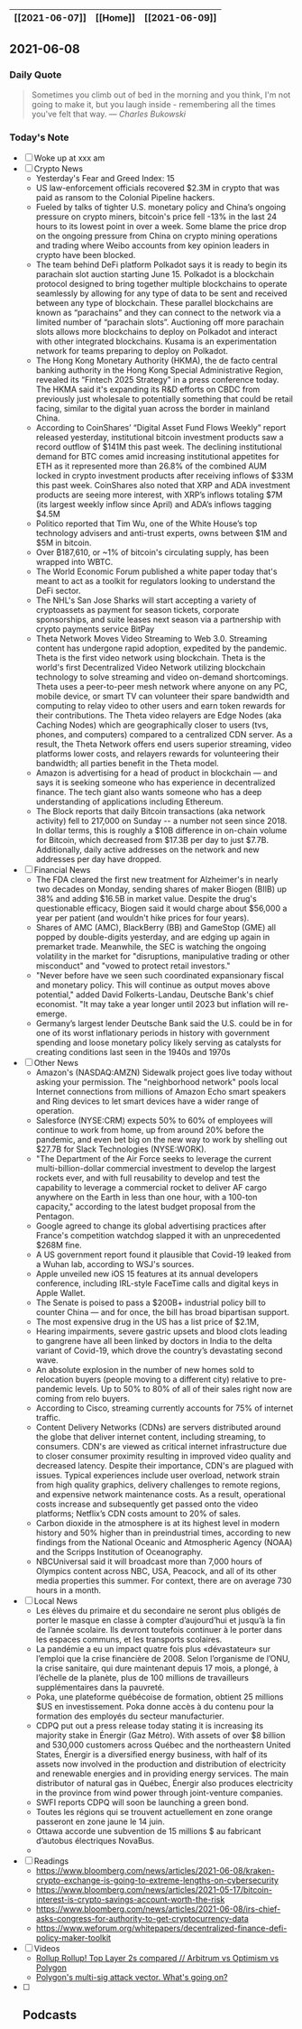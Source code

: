 | [[2021-06-07]] | [[Home]] | [[2021-06-09]] |
| :------------: | :------: | :------------: |

## 2021-06-08 

### Daily Quote
> Sometimes you climb out of bed in the morning and you think, I'm not going to make it, but you laugh inside - remembering all the times you've felt that way.
> &mdash; <cite>Charles Bukowski</cite>

### Today's Note
- [ ] Woke up at xxx am
- [ ] Crypto News
	- Yesterday's Fear and Greed Index: 15
	- US law-enforcement officials recovered $2.3M in crypto that was paid as ransom to the Colonial Pipeline hackers.
	- Fueled by talks of tighter U.S. monetary policy and China’s ongoing pressure on crypto miners, bitcoin's price fell -13% in the last 24 hours to its lowest point in over a week. Some blame the price drop on the ongoing pressure from China on crypto mining operations and trading where Weibo accounts from key opinion leaders in crypto have been blocked.
	- The team behind DeFi platform Polkadot says it is ready to begin its parachain slot auction starting June 15. Polkadot is a blockchain protocol designed to bring together multiple blockchains to operate seamlessly by allowing for any type of data to be sent and received between any type of blockchain. These parallel blockchains are known as “parachains” and they can connect to the network via a limited number of “parachain slots”. Auctioning off more parachain slots allows more blockchains to deploy on Polkadot and interact with other integrated blockchains. Kusama is an experimentation network for teams preparing to deploy on Polkadot.
	- The Hong Kong Monetary Authority (HKMA), the de facto central banking authority in the Hong Kong Special Administrative Region, revealed its “Fintech 2025 Strategy" in a press conference today. The HKMA said it's expanding its R&D efforts on CBDC from previously just wholesale to potentially something that could be retail facing, similar to the digital yuan across the border in mainland China.
	- According to CoinShares’ “Digital Asset Fund Flows Weekly” report released yesterday, institutional bitcoin investment products saw a record outflow of $141M this past week. The declining institutional demand for BTC comes amid increasing institutional appetites for ETH as it represented more than 26.8% of the combined AUM locked in crypto investment products after receiving inflows of $33M this past week. CoinShares also noted that XRP and ADA investment products are seeing more interest, with XRP’s inflows totaling $7M (its largest weekly inflow since April) and ADA’s inflows tagging $4.5M
	- Politico reported that Tim Wu, one of the White House’s top technology advisers and anti-trust experts, owns between $1M and $5M in bitcoin.
	- Over ₿187,610, or ~1% of bitcoin's circulating supply, has been wrapped into WBTC.
	- The World Economic Forum published a white paper today that's meant to act as a toolkit for regulators looking to understand the DeFi sector.
	- The NHL's San Jose Sharks will start accepting a variety of cryptoassets as payment for season tickets, corporate sponsorships, and suite leases next season via a partnership with crypto payments service BitPay
	- Theta Network Moves Video Streaming to Web 3.0. Streaming content has undergone rapid adoption, expedited by the pandemic. Theta is the first video network using blockchain. Theta is the world's first Decentralized Video Network utilizing blockchain technology to solve streaming and video on-demand shortcomings. Theta uses a peer-to-peer mesh network where anyone on any PC, mobile device, or smart TV can volunteer their spare bandwidth and computing to relay video to other users and earn token rewards for their contributions. The Theta video relayers are Edge Nodes (aka Caching Nodes) which are geographically closer to users (tvs, phones, and computers) compared to a centralized CDN server. As a result, the Theta Network offers end users superior streaming, video platforms lower costs, and relayers rewards for volunteering their bandwidth; all parties benefit in the Theta model.
	- Amazon is advertising for a head of product in blockchain — and says it is seeking someone who has experience in decentralized finance. The tech giant also wants someone who has a deep understanding of applications including Ethereum.
	- The Block reports that daily Bitcoin transactions (aka network activity) fell to 217,000 on Sunday -- a number not seen since 2018. In dollar terms, this is roughly a $10B difference in on-chain volume for Bitcoin, which decreased from $17.3B per day to just $7.7B. Additionally, daily active addresses on the network and new addresses per day have dropped. 
- [ ] Financial News
	- The FDA cleared the first new treatment for Alzheimer's in nearly two decades on Monday, sending shares of maker Biogen (BIIB) up 38% and adding $16.5B in market value. Despite the drug's questionable efficacy, Biogen said it would charge about $56,000 a year per patient (and wouldn't hike prices for four years).
	- Shares of AMC (AMC), BlackBerry (BB) and GameStop (GME) all popped by double-digits yesterday, and are edging up again in premarket trade. Meanwhile, the SEC is watching the ongoing volatility in the market for "disruptions, manipulative trading or other misconduct" and "vowed to protect retail investors."
	- "Never before have we seen such coordinated expansionary fiscal and monetary policy. This will continue as output moves above potential," added David Folkerts-Landau, Deutsche Bank's chief economist. "It may take a year longer until 2023 but inflation will re-emerge.
	- Germany’s largest lender Deutsche Bank said the U.S. could be in for one of its worst inflationary periods in history with government spending and loose monetary policy likely serving as catalysts for creating conditions last seen in the 1940s and 1970s
- [ ] Other News
	- Amazon's (NASDAQ:AMZN) Sidewalk project goes live today without asking your permission. The "neighborhood network" pools local Internet connections from millions of Amazon Echo smart speakers and Ring devices to let smart devices have a wider range of operation.
	-  Salesforce (NYSE:CRM) expects 50% to 60% of employees will continue to work from home, up from around 20% before the pandemic, and even bet big on the new way to work by shelling out $27.7B for Slack Technologies (NYSE:WORK). 
	-  "The Department of the Air Force seeks to leverage the current multi-billion-dollar commercial investment to develop the largest rockets ever, and with full reusability to develop and test the capability to leverage a commercial rocket to deliver AF cargo anywhere on the Earth in less than one hour, with a 100-ton capacity," according to the latest budget proposal from the Pentagon.
	-  Google agreed to change its global advertising practices after France's competition watchdog slapped it with an unprecedented $268M fine.
	-  A US government report found it plausible that Covid-19 leaked from a Wuhan lab, according to WSJ's sources.
	-  Apple unveiled new iOS 15 features at its annual developers conference, including IRL-style FaceTime calls and digital keys in Apple Wallet.
	-  The Senate is poised to pass a $200B+ industrial policy bill to counter China — and for once, the bill has broad bipartisan support.
	-  The most expensive drug in the US has a list price of $2.1M,
	-  Hearing impairments, severe gastric upsets and blood clots leading to gangrene have all been linked by doctors in India to the delta variant of Covid-19, which drove the country’s devastating second wave.
	-  An absolute explosion in the number of new homes sold to relocation buyers (people moving to a different city) relative to pre-pandemic levels. Up to 50% to 80% of all of their sales right now are coming from relo buyers.
	-  According to Cisco, streaming currently accounts for 75% of internet traffic.
	-  Content Delivery Networks (CDNs) are servers distributed around the globe that deliver internet content, including streaming, to consumers. CDN's are viewed as critical internet infrastructure due to closer consumer proximity resulting in improved video quality and decreased latency. Despite their importance, CDN's are plagued with issues. Typical experiences include user overload, network strain from high quality graphics, delivery challenges to remote regions, and expensive network maintenance costs. As a result, operational costs increase and subsequently get passed onto the video platforms; Netflix’s CDN costs amount to 20% of sales.
	-  Carbon dioxide in the atmosphere is at its highest level in modern history and 50% higher than in preindustrial times, according to new findings from the National Oceanic and Atmospheric Agency (NOAA) and the Scripps Institution of Oceanography.
	-  NBCUniversal said it will broadcast more than 7,000 hours of Olympics content across NBC, USA, Peacock, and all of its other media properties this summer. For context, there are on average 730 hours in a month.
- [ ] Local News
	- Les élèves du primaire et du secondaire ne seront plus obligés de porter le masque en classe à compter d’aujourd’hui et jusqu’à la fin de l’année scolaire. Ils devront toutefois continuer à le porter dans les espaces communs, et les transports scolaires.
	- La pandémie a eu un impact quatre fois plus «dévastateur» sur l’emploi que la crise financière de 2008. Selon l’organisme de l’ONU, la crise sanitaire, qui dure maintenant depuis 17 mois, a plongé, à l’échelle de la planète, plus de 100 millions de travailleurs supplémentaires dans la pauvreté.
	- Poka, une plateforme québécoise de formation, obtient 25 millions $US en investissement. Poka donne accès à du contenu pour la formation des employés du secteur manufacturier.
	- CDPQ put out a press release today stating it is increasing its majority stake in Énergir (Gaz Métro). With assets of over $8 billion and 530,000 customers across Québec and the northeastern United States, Énergir is a diversified energy business, with half of its assets now involved in the production and distribution of electricity and renewable energies and in providing energy services. The main distributor of natural gas in Québec, Énergir also produces electricity in the province from wind power through joint-venture companies.
	- SWFI reports CDPQ will soon be launching a green bond.
	- Toutes les régions qui se trouvent actuellement en zone orange passeront en zone jaune le 14 juin.
	- Ottawa accorde une subvention de 15 millions $ au fabricant d’autobus électriques NovaBus.
	- 
- [ ] Readings
	- https://www.bloomberg.com/news/articles/2021-06-08/kraken-crypto-exchange-is-going-to-extreme-lengths-on-cybersecurity
	- https://www.bloomberg.com/news/articles/2021-05-17/bitcoin-interest-is-crypto-savings-account-worth-the-risk
	- https://www.bloomberg.com/news/articles/2021-06-08/irs-chief-asks-congress-for-authority-to-get-cryptocurrency-data
	- https://www.weforum.org/whitepapers/decentralized-finance-defi-policy-maker-toolkit
- [ ] Videos
	- [Rollup Rollup! Top Layer 2s compared // Arbitrum vs Optimism vs Polygon](https://www.youtube.com/watch?v=e9Yjhj8obwQ&t)
	- [Polygon's multi-sig attack vector. What's going on?](https://www.youtube.com/watch?v=xqL-UKyIGu4&t)
- [ ] Podcasts
	- 
